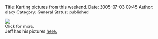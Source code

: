 Title: Karting pictures from this weekend.
Date: 2005-07-03 09:45
Author: slacy
Category: General
Status: published

[![](http://slacy.com/albums/album190/img_4831.thumb.jpg)](http://slacy.com/gallery/album190)  
Click for more.  
Jeff has his pictures
[here.](http://homepage.mac.com/monstergecko/PhotoAlbum3.html)
